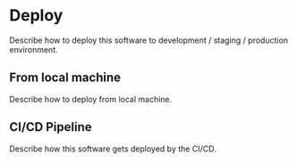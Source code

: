 # Deploy

Describe how to deploy this software to development / staging / production environment.

## From local machine

Describe how to deploy from local machine.

## CI/CD Pipeline

Describe how this software gets deployed by the CI/CD.
